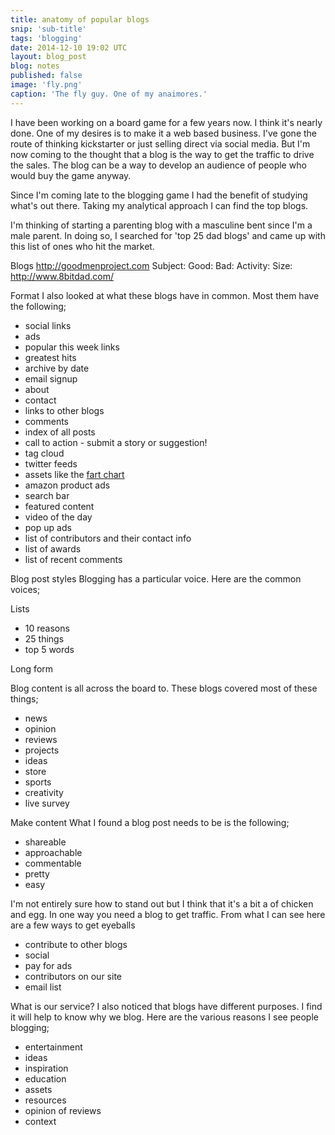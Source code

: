 ```yaml
---
title: anatomy of popular blogs
snip: 'sub-title'
tags: 'blogging'
date: 2014-12-10 19:02 UTC
layout: blog_post
blog: notes
published: false
image: 'fly.png'
caption: 'The fly guy. One of my anaimores.'
---
```


I have been working on a board game for a few years now. I think it's nearly done. One of my desires is to make it a web based business. I've gone the route of thinking kickstarter or just selling direct via social media. But I'm now coming to the thought that a blog is the way to get the traffic to drive the sales. The blog can be a way to develop an audience of people who would buy the game anyway.

Since I'm coming late to the blogging game I had the benefit of studying what's out there. Taking my analytical approach I can find the top blogs.

I'm thinking of starting a parenting blog with a masculine bent since I'm a male parent. In doing so, I searched for 'top 25 dad blogs' and came up with this list of ones who hit the market.

Blogs
http://goodmenproject.com
Subject:
Good:
Bad: 
Activity:
Size:
http://www.8bitdad.com/

Format
I also looked at what these blogs have in common. Most them have the following; 

- social links
- ads
- popular this week links
- greatest hits
- archive by date
- email signup
- about
- contact
- links to other blogs
- comments
- index of all posts
- call to action - submit a story or suggestion!
- tag cloud
- twitter feeds
- assets like the [fart chart](http://www.howtobeadad.com/2013/18266/the-fart-chart)
- amazon product ads
- search bar
- featured content
- video of the day
- pop up ads
- list of contributors and their contact info
- list of awards
- list of recent comments

Blog post styles
Blogging has a particular voice. Here are the common voices;

Lists
- 10 reasons
- 25 things
- top 5 words

Long form


Blog content is all across the board to. These blogs covered most of these things;
- news
- opinion
- reviews
- projects
- ideas
- store
- sports
- creativity
- live survey

Make content
What I found a blog post needs to be is the following;
- shareable
- approachable
- commentable
- pretty
- easy

I'm not entirely sure how to stand out but I think that it's a bit a of chicken and egg. In one way you need a blog to get traffic. From what I can see here are a few ways to get eyeballs
- contribute to other blogs
- social
- pay for ads
- contributors on our site
- email list

What is our service?
I also noticed that blogs have different purposes. I find it will help to know why we blog. Here are the various reasons I see people blogging;
- entertainment
- ideas
- inspiration
- education
- assets
- resources
- opinion of reviews
- context
